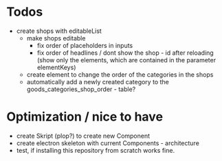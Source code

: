 # Todos
- create shops with editableList
    - make shops editable
        - fix order of placeholders in inputs
        - fix order of headlines / dont show the shop - id after reloading (show only the elements, which are contained in the parameter elementKeys)
    - create element to change the order of the categories in the shops
    - automatically add a newly created category to the goods_categories_shop_order - table?

# Optimization / nice to have
- create Skript (plop?) to create new Component
- create electron skeleton with current Components - architecture
- test, if installing this repository from scratch works fine.